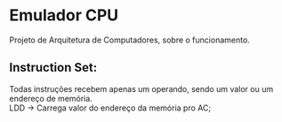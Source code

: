 # Emulador CPU
Projeto de Arquitetura de Computadores, sobre o funcionamento.

## Instruction Set:
Todas instruções recebem apenas um operando, sendo um valor ou um endereço de memória. <br>
LDD -> Carrega valor do endereço da memória pro AC;
